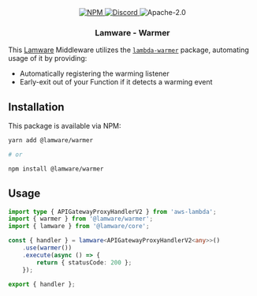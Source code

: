 <div align="center">
    <a href="https://www.npmjs.com/package/@lamware/warmer" target="_blank">
        <img src="https://img.shields.io/npm/v/@lamware/warmer?style=flat-square" alt="NPM" />
    </a>
    <a href="https://discord.gg/XMrHXtN" target="_blank">
        <img src="https://img.shields.io/discord/123906549860139008?color=7289DA&label=discord&logo=discord&logoColor=FFFFFF&style=flat-square" alt="Discord" />
    </a>
    <img src="https://img.shields.io/npm/l/@lamware/warmer?style=flat-square" alt="Apache-2.0" />
    <h3>Lamware - Warmer</h3>
</div>

This [Lamware](https://github.com/tnotifier/lamware) Middleware utilizes the [`lambda-warmer`](https://github.com/jeremydaly/lambda-warmer) package, automating usage of it by providing:

- Automatically registering the warming listener
- Early-exit out of your Function if it detects a warming event

## Installation

This package is available via NPM:

```bash
yarn add @lamware/warmer

# or

npm install @lamware/warmer
```

## Usage

```typescript
import type { APIGatewayProxyHandlerV2 } from 'aws-lambda';
import { warmer } from '@lamware/warmer';
import { lamware } from '@lamware/core';

const { handler } = lamware<APIGatewayProxyHandlerV2<any>>()
    .use(warmer())
    .execute(async () => {
        return { statusCode: 200 };
    });

export { handler };
```
